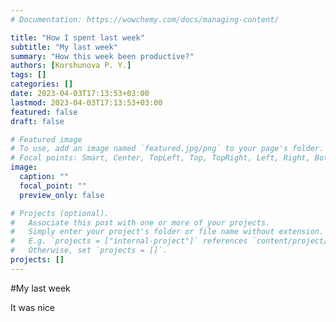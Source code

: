 ```yaml
---
# Documentation: https://wowchemy.com/docs/managing-content/

title: "How I spent last week"
subtitle: "My last week"
summary: "How this week been productive?"
authors: [Korshunova P. Y.]
tags: []
categories: []
date: 2023-04-03T17:13:53+03:00
lastmod: 2023-04-03T17:13:53+03:00
featured: false
draft: false

# Featured image
# To use, add an image named `featured.jpg/png` to your page's folder.
# Focal points: Smart, Center, TopLeft, Top, TopRight, Left, Right, BottomLeft, Bottom, BottomRight.
image:
  caption: ""
  focal_point: ""
  preview_only: false

# Projects (optional).
#   Associate this post with one or more of your projects.
#   Simply enter your project's folder or file name without extension.
#   E.g. `projects = ["internal-project"]` references `content/project/deep-learning/index.md`.
#   Otherwise, set `projects = []`.
projects: []
---
```

#My last week

It was nice 
